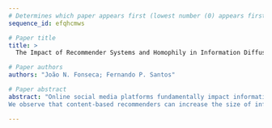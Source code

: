 ```yaml
--- 
# Determines which paper appears first (lowest number (0) appears first)
sequence_id: efqhcmws

# Paper title 
title: >
  The Impact of Recommender Systems and Homophily in Information Diffusion on Online Social Media

# Paper authors 
authors: "João N. Fonseca; Fernando P. Santos"

# Paper abstract 
abstract: "Online social media platforms fundamentally impact information transmission in our societies. In order to understand phenomena such as political polarization, misinformation spreading or even large-scale collective action, it is important to understand what drives the spread of information in online platforms. The impact of algorithmic recommendations in online information diffusion remains poorly understood. Here, we present a preliminary model to test how different forms of content recommendation might impact information diffusion patterns, in heterogeneous populations where groups might be connected with arbitrary homophily levels.
We observe that content-based recommenders can increase the size of information cascades and affect the possibility that minority groups trigger large cascade events."

--- 
```

